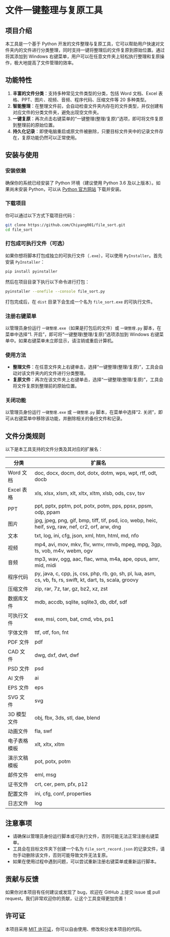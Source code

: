 # 文件一键整理与复原工具

## 项目介绍
本工具是一个基于 Python 开发的文件整理与复原工具，它可以帮助用户快速对文件夹内的文件进行分类整理，同时支持一键将整理后的文件复原到原始位置。通过将其添加到 Windows 右键菜单，用户可以在任意文件夹上轻松执行整理和复原操作，极大地提高了文件管理的效率。

## 功能特性
1. **丰富的文件分类**：支持多种常见文件类型的分类，包括 Word 文档、Excel 表格、PPT、图片、视频、音频、程序代码、压缩文件等 20 多种类型。
2. **智能整理**：在整理文件前，会自动检查文件夹内存在的文件类型，并仅创建有对应文件的分类文件夹，避免出现空文件夹。
3. **一键复原**：再次点击右键菜单的“一键整理(整理/复原)”选项，即可将文件复原到整理前的原始位置。
4. **持久化记录**：即使电脑重启或原文件被删除，只要目标文件夹中的记录文件存在，复原功能仍然可以正常使用。

## 安装与使用

### 安装依赖
确保你的系统已经安装了 Python 环境（建议使用 Python 3.6 及以上版本）。如果尚未安装 Python，可以从 [Python 官方网站](https://www.python.org/downloads/) 下载并安装。

### 下载项目
你可以通过以下方式下载项目代码：
```bash
git clone https://github.com/Chiyang001/file_sort.git
cd file_sort
```

### 打包成可执行文件（可选）
如果你想将脚本打包成独立的可执行文件（`.exe`），可以使用 `PyInstaller`。首先安装 `PyInstaller`：
```bash
pip install pyinstaller
```
然后在项目目录下执行以下命令进行打包：
```bash
pyinstaller --onefile --console file_sort.py
```
打包完成后，在 `dist` 目录下会生成一个名为 `file_sort.exe` 的可执行文件。

### 注册右键菜单
以管理员身份运行 `一键整理.exe`（如果是打包后的文件）或 `一键整理.py` 脚本，在菜单中选择“1. 开启”，即可将“一键整理(整理/复原)”选项添加到 Windows 右键菜单中。如果右键菜单未立即显示，请注销或重启计算机。

### 使用方法
- **整理文件**：在任意文件夹上右键单击，选择“一键整理(整理/复原)”，工具会自动对该文件夹内的文件进行分类整理。
- **复原文件**：再次在该文件夹上右键单击，选择“一键整理(整理/复原)”，工具会将文件复原到整理前的原始位置。

### 关闭功能
以管理员身份运行 `一键整理.exe` 或 `一键整理.py` 脚本，在菜单中选择“2. 关闭”，即可从右键菜单中移除该功能，并删除相关的备份文件和记录。

## 文件分类规则
以下是本工具支持的文件分类及其对应的扩展名：

| 分类 | 扩展名 |
| ---- | ---- |
| Word 文档 | doc, docx, docm, dot, dotx, dotm, wps, wpt, rtf, odt, docb |
| Excel 表格 | xls, xlsx, xlsm, xlt, xltx, xltm, xlsb, ods, csv, tsv |
| PPT | ppt, pptx, pptm, pot, potx, potm, pps, ppsx, ppsm, odp, ppam |
| 图片 | jpg, jpeg, png, gif, bmp, tiff, tif, psd, ico, webp, heic, heif, svg, raw, nef, cr2, orf, arw, dng |
| 文本 | txt, log, ini, cfg, json, xml, htm, html, md, nfo |
| 视频 | mp4, avi, mov, mkv, flv, wmv, rmvb, mpeg, mpg, 3gp, ts, vob, m4v, webm, ogv |
| 音频 | mp3, wav, ogg, aac, flac, wma, m4a, ape, opus, amr, mid, midi |
| 程序代码 | py, java, c, cpp, js, css, php, rb, go, sh, pl, lua, asm, cs, vb, fs, rs, swift, kt, dart, ts, scala, groovy |
| 压缩文件 | zip, rar, 7z, tar, gz, bz2, xz, zst |
| 数据库文件 | mdb, accdb, sqlite, sqlite3, db, dbf, sdf |
| 可执行文件 | exe, msi, com, bat, cmd, vbs, ps1 |
| 字体文件 | ttf, otf, fon, fnt |
| PDF 文件 | pdf |
| CAD 文件 | dwg, dxf, dwt, dwf |
| PSD 文件 | psd |
| AI 文件 | ai |
| EPS 文件 | eps |
| SVG 文件 | svg |
| 3D 模型文件 | obj, fbx, 3ds, stl, dae, blend |
| 动画文件 | fla, swf |
| 电子表格模板 | xlt, xltx, xltm |
| 演示文稿模板 | pot, potx, potm |
| 邮件文件 | eml, msg |
| 证书文件 | crt, cer, pem, pfx, p12 |
| 配置文件 | ini, cfg, conf, properties |
| 日志文件 | log |

## 注意事项
- 请确保以管理员身份运行脚本或可执行文件，否则可能无法正常注册右键菜单。
- 工具会在目标文件夹下创建一个名为 `file_sort_record.json` 的记录文件，请勿手动删除该文件，否则可能导致文件无法复原。
- 如果在使用过程中遇到问题，可以尝试重新注册右键菜单或重新运行脚本。

## 贡献与反馈
如果你对本项目有任何建议或发现了 bug，欢迎在 GitHub 上提交 issue 或 pull request。我们非常欢迎你的贡献，让这个工具变得更加完善！

## 许可证
本项目采用 [MIT 许可证](https://opensource.org/licenses/MIT)，你可以自由使用、修改和分发本项目的代码。
